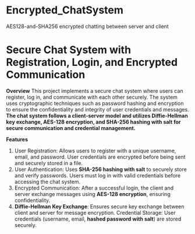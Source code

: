 # Encrypted_ChatSystem
AES128-and-SHA256 encrypted chatting between server and client

# Secure Chat System with Registration, Login, and Encrypted Communication
**Overview**
This project implements a secure chat system where users can register, log in, and communicate with each other securely. The system uses cryptographic techniques such as password hashing and encryption to ensure the confidentiality and integrity of user credentials and messages. **The chat system follows a client-server model and utilizes Diffie-Hellman key exchange, AES-128 encryption, and SHA-256 hashing with salt for secure communication and credential management.**

**Features**
1. User Registration: Allows users to register with a unique username, email, and password. User credentials are encrypted before being sent and securely stored in a file.
2. User Authentication: Uses **SHA-256 hashing with salt** to securely store and verify passwords. Users must log in with valid credentials before accessing the chat system.
3. Encrypted Communication: After a successful login, the client and server exchange messages using **AES-128 encryption**, ensuring confidentiality.
4. **Diffie-Hellman Key Exchange**: Ensures secure key exchange between client and server for message encryption.
Credential Storage: User credentials (username, email, **hashed password with salt**) are stored securely.
